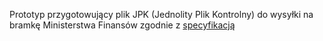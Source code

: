 Prototyp przygotowujący plik JPK (Jednolity Plik Kontrolny) do wysyłki na bramkę Ministerstwa Finansów zgodnie z [specyfikacją](https://www.podatki.gov.pl/media/7010/specyfikacja-interfejs%C3%B3w-us%C5%82ug-jpk-wersja-3-4.pdf)